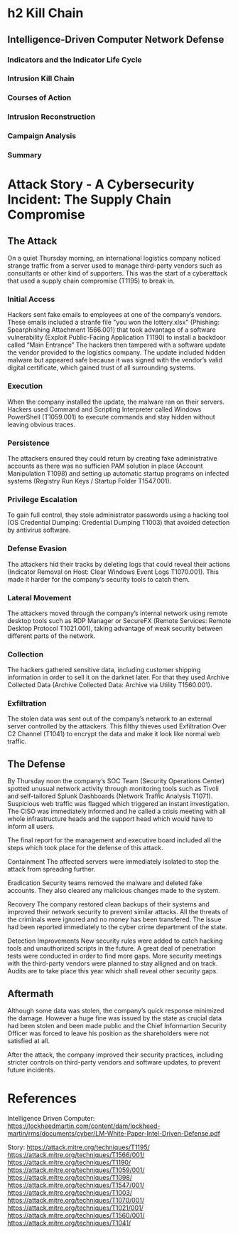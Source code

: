 # h2 Kill Chain
## Intelligence-Driven Computer Network Defense
### Indicators and the Indicator Life Cycle
### Intrusion Kill Chain
### Courses of Action
### Intrusion Reconstruction
### Campaign Analysis
### Summary

# Attack Story - A Cybersecurity Incident: The Supply Chain Compromise
## The Attack
On a quiet Thursday morning, an international logistics company noticed strange traffic from a server used to manage third-party vendors 
such as consultants or other kind of supporters. This was the start of a cyberattack that used a supply chain compromise (T1195) to break in.

### Initial Access
Hackers sent fake emails to employees at one of the company’s vendors. These emails included a stranfe file "you won the lottery.xlsx" 
(Phishing: Spearphishing Attachment 1566.001) that took advantage of a software vulnerability (Exploit Public-Facing Application T1190) to install a backdoor called “Main Entrance” 
The hackers then tampered with a software update the vendor provided to the logistics company. The update included hidden malware but appeared safe because it was signed with the vendor’s valid digital certificate, which gained trust of all surrounding systems.

### Execution
When the company installed the update, the malware ran on their servers. Hackers used Command and Scripting Interpreter called Windows PowerShell (T1059.001) to execute commands and stay hidden without leaving obvious traces. 

### Persistence
The attackers ensured they could return by creating fake administrative accounts as there was no sufficien PAM solution in place (Account Manipulation T1098) and setting up automatic startup programs on infected systems (Registry Run Keys / Startup Folder T1547.001).

### Privilege Escalation
To gain full control, they stole administrator passwords using a hacking tool (OS Credential Dumping: Credential Dumping T1003) that avoided detection by antivirus software.

### Defense Evasion
The attackers hid their tracks by deleting logs that could reveal their actions (Indicator Removal on Host: Clear Windows Event Logs T1070.001). This made it harder for the company’s security tools to catch them.

### Lateral Movement
The attackers moved through the company’s internal network using remote desktop tools such as RDP Manager or SecureFX (Remote Services: Remote Desktop Protocol T1021.001), taking advantage of weak security between different parts of the network.

### Collection
The hackers gathered sensitive data, including customer shipping information in order to sell it on the darknet later.
For that they used Archive Collected Data (Archive Collected Data: Archive via Utility T1560.001).

### Exfiltration
The stolen data was sent out of the company’s network to an external server controlled by the attackers. 
This filthy thieves used Exfiltration Over C2 Channel (T1041) to encrypt the data and make it look like normal web traffic.

## The Defense
By Thursday noon the company’s SOC Team (Security Operations Center) spotted unusual network activity through monitoring tools such as Tivoli and self-tailored Splunk Dashboards (Network Traffic Analysis T1071). Suspicious web traffic was flagged which triggered an instant investigation. The CISO was immediately informed and he called a crisis meeting with all whole infrastructure heads and the support head which would have to inform all users.

The final report for the management and executive board included all the steps which took place for the defense of this attack.

Containment
The affected servers were immediately isolated to stop the attack from spreading further.

Eradication
Security teams removed the malware and deleted fake accounts. They also cleared any malicious changes made to the system.

Recovery
The company restored clean backups of their systems and improved their network security to prevent similar attacks.
All the threats of the criminals were ignored and no money has been transfered. The issue had been reported immediately to the cyber crime department of the state.

Detection Improvements
New security rules were added to catch hacking tools and unauthorized scripts in the future.
A great deal of penetration tests were conducted in order to find more gaps.
More security meetings with the third-party vendors were planned to stay alligned and on track.
Audits are to take place this year which shall reveal other security gaps.

## Aftermath
Although some data was stolen, the company’s quick response minimized the damage. However a huge fine was issued by the state as crucial data had been stolen and been made public and the Chief Informartion Security Officer was forced to leave his position as the shareholders were not satisfied at all.

After the attack, the company improved their security practices, including stricter controls on third-party vendors and software updates, to prevent future incidents.


# References
Intelligence Driven Computer: https://lockheedmartin.com/content/dam/lockheed-martin/rms/documents/cyber/LM-White-Paper-Intel-Driven-Defense.pdf

Story: 
https://attack.mitre.org/techniques/T1195/
https://attack.mitre.org/techniques/T1566/001/
https://attack.mitre.org/techniques/T1190/
https://attack.mitre.org/techniques/T1059/001/
https://attack.mitre.org/techniques/T1098/
https://attack.mitre.org/techniques/T1547/001/
https://attack.mitre.org/techniques/T1003/
https://attack.mitre.org/techniques/T1070/001/
https://attack.mitre.org/techniques/T1021/001/
https://attack.mitre.org/techniques/T1560/001/
https://attack.mitre.org/techniques/T1041/
